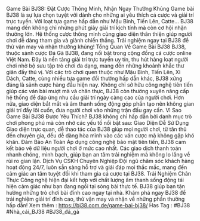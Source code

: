Game Bài BJ38: Đặt Cược Thông Minh, Nhận Ngay Thưởng Khủng
Game bài BJ38 là sự lựa chọn tuyệt vời dành cho những ai yêu thích cá cược và giải trí trực tuyến. Với loạt tựa game hấp dẫn như Mậu Binh, Tiến Lên, Catte... BJ38 mang đến không chỉ những phút giây giải trí kịch tính mà còn cơ hội nhận thưởng lớn. Hệ thống cược thông minh cùng giao diện thân thiện giúp người chơi dễ dàng tham gia và giành chiến thắng. Trải nghiệm ngay tại BJ38 để thử vận may và nhận thưởng khủng!
Tổng Quan Về Game Bài BJ38
BJ38, thuộc sảnh cược Đá Gà BJ38, đang nổi bật trong cộng đồng cá cược online Việt Nam. Đây là nền tảng giải trí trực tuyến uy tín, thu hút hàng loạt người chơi nhờ bộ sưu tập trò chơi đa dạng, mang đến những khoảnh khắc thư giãn đầy thú vị.
Với các trò chơi quen thuộc như Mậu Binh, Tiến Lên, Xì Dách, Catte, cùng nhiều tựa game đổi thưởng hấp dẫn khác, BJ38 xứng đáng là sảnh cược hàng đầu hiện nay. Không chỉ sở hữu công nghệ tiên tiến giúp các ván bài mượt mà và chân thực, BJ38 còn thường xuyên nâng cấp hệ thống để đáp ứng nhu cầu giải trí ngày càng cao của người chơi.
Hơn nữa, giao diện bắt mắt và âm thanh sống động góp phần tạo nên không gian giải trí đầy lôi cuốn, đưa người chơi vào những trận đấu gay cấn.
Vì Sao Game Bài BJ38 Được Yêu Thích?
BJ38 không chỉ hấp dẫn bởi danh mục trò chơi phong phú mà còn nhờ các yếu tố nổi bật sau:
Giao Diện Dễ Sử Dụng
Giao diện trực quan, dễ thao tác của BJ38 giúp mọi người chơi, từ tân thủ đến chuyên gia, đều dễ dàng hòa mình vào các ván cược mà không gặp khó khăn.
Đảm Bảo An Toàn
Áp dụng công nghệ bảo mật tiên tiến, BJ38 cam kết bảo vệ dữ liệu người chơi ở mức cao nhất. Các giao dịch thanh toán nhanh chóng, minh bạch, giúp bạn an tâm trải nghiệm mà không lo lắng về rủi ro gian lận.
Dịch Vụ CSKH Chuyên Nghiệp
Đội ngũ chăm sóc khách hàng hoạt động 24/7, luôn sẵn sàng hỗ trợ và giải đáp mọi thắc mắc, mang đến cảm giác an tâm tuyệt đối khi tham gia cá cược tại BJ38.
Trải Nghiệm Chân Thực
Công nghệ hiện đại kết hợp với chất lượng âm thanh sống động tái hiện cảm giác như bạn đang ngồi tại sòng bài thực tế. BJ38 giúp bạn tận hưởng những trò chơi bài đỉnh cao ngay tại nhà.
Khám phá ngay BJ38 để trải nghiệm giải trí đỉnh cao, thử vận may và nhận về những phần thưởng hấp dẫn!
Xem thêm : https://bj38.com.de/game-bai-bj38/ 
Has Tag : #BJ38 #Nhà_cái_BJ38 #BJ38_đá_gà
